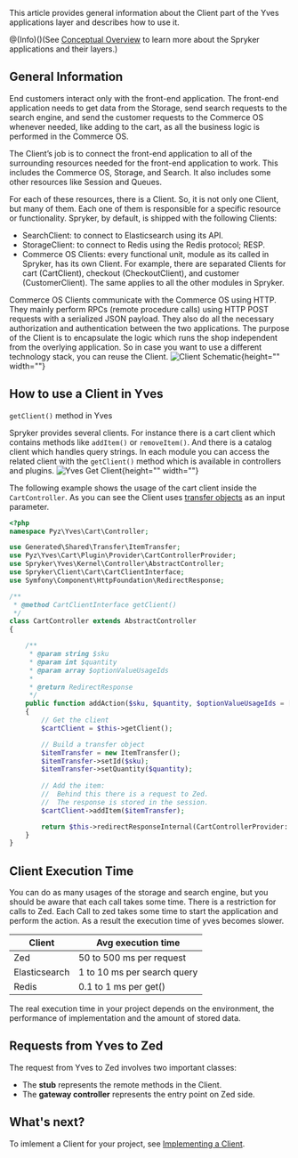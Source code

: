 This article provides general information about the Client part of the Yves applications layer 
and describes how to use it. 

@(Info)()(See [Conceptual Overview](https://documentation.spryker.com/v4/docs/concept-overview) to learn more about the Spryker applications and their layers.)

## General Information
End customers interact only with the front-end application. The front-end application needs to get data from the Storage, send search requests to the search engine, and send the customer requests to the Commerce OS whenever needed, like adding to the cart, as all the business logic is performed in the Commerce OS.

The Client’s job is to connect the front-end application to all of the surrounding resources needed for the front-end application to work. This includes the Commerce OS, Storage, and Search. It also includes some other resources like Session and Queues.

For each of these resources, there is a Client. So, it is not only one Client, but many of them. Each one of them is responsible for a specific resource or functionality. Spryker, by default, is shipped with the following Clients:

* SearchClient: to connect to Elasticsearch using its API.
* StorageClient: to connect to Redis using the Redis protocol; RESP.
* Commerce OS Clients: every functional unit, module as its called in Spryker, has its own Client. For example, there are separated Clients for cart (CartClient), checkout (CheckoutClient), and customer (CustomerClient). The same applies to all the other modules in Spryker.

Commerce OS Clients communicate with the Commerce OS using HTTP. They mainly perform RPCs (remote procedure calls) using HTTP POST requests with a serialized JSON payload. They also do all the necessary authorization and authentication between the two applications.
The purpose of the Client is to encapsulate the logic which runs the shop independent from the overlying application. So in case you want to use a different technology stack, you can reuse the Client.
![Client Schematic](https://spryker.s3.eu-central-1.amazonaws.com/docs/Developer+Guide/Yves/Client/client-schematic.png){height="" width=""}


## How to use a Client in Yves

`getClient()` method in Yves

Spryker provides several clients. For instance there is a cart client which contains methods like `addItem()` or `removeItem()`. And there is a catalog client which handles query strings. In each module you can access the related client with the `getClient()` method which is available in controllers and plugins.
![Yves Get Client](https://spryker.s3.eu-central-1.amazonaws.com/docs/Developer+Guide/Yves/Client/yves-getclient.png){height="" width=""}

The following example shows the usage of the cart client inside the `CartController`. As you can see the Client uses [transfer objects](https://documentation.spryker.com/v2/docs/ht-use-transfer-objects-201903) as an input parameter.

```php
<?php
namespace Pyz\Yves\Cart\Controller;

use Generated\Shared\Transfer\ItemTransfer;
use Pyz\Yves\Cart\Plugin\Provider\CartControllerProvider;
use Spryker\Yves\Kernel\Controller\AbstractController;
use Spryker\Client\Cart\CartClientInterface;
use Symfony\Component\HttpFoundation\RedirectResponse;

/**
 * @method CartClientInterface getClient()
 */
class CartController extends AbstractController
{

    /**
     * @param string $sku
     * @param int $quantity
     * @param array $optionValueUsageIds
     *
     * @return RedirectResponse
     */
    public function addAction($sku, $quantity, $optionValueUsageIds = [])
    {
        // Get the client
        $cartClient = $this->getClient();

        // Build a transfer object
        $itemTransfer = new ItemTransfer();
        $itemTransfer->setId($sku);
        $itemTransfer->setQuantity($quantity);
        
        // Add the item:
        //  Behind this there is a request to Zed.
        //  The response is stored in the session.
        $cartClient->addItem($itemTransfer);

        return $this->redirectResponseInternal(CartControllerProvider::ROUTE_CART);
    }
}
```

## Client Execution Time
You can do as many usages of the storage and search engine, but you should be aware that each call takes some time. There is a restriction for calls to Zed. Each Call to zed takes some time to start the application and perform the action. As a result the execution time of yves becomes slower.

| Client        | Avg execution time          |
| ------------- | --------------------------- |
| Zed           | 50 to 500 ms per request    |
| Elasticsearch | 1 to 10 ms per search query |
| Redis         | 0.1 to 1 ms per get()       |

The real execution time in your project depends on the environment, the performance of implementation and the amount of stored data.

## Requests from Yves to Zed
The request from Yves to Zed involves two important classes:

* The **stub** represents the remote methods in the Client.
* The **gateway controller** represents the entry point on Zed side.

## What's next?
To imlement a Client for your project, see [Implementing a Client](https://documentation.spryker.com/v4/docs/implementing-a-client ).
